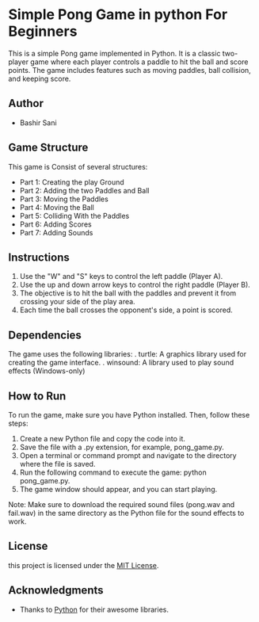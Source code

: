 # Simple Pong Game in python For Beginners

This is a simple Pong game implemented in Python. It is a classic two-player game where each player controls a paddle to hit the ball and score points. 
The game includes features such as moving paddles, ball collision, and keeping score.

## Author
- Bashir Sani

## Game Structure
This game is Consist of several structures:
- Part 1: Creating the play Ground
- Part 2: Adding the two Paddles and Ball
- Part 3: Moving the Paddles
- Part 4: Moving the Ball
- Part 5: Colliding With the Paddles
- Part 6: Adding Scores
- Part 7: Adding Sounds

## Instructions
1. Use the "W" and "S" keys to control the left paddle (Player A).
2. Use the up and down arrow keys to control the right paddle (Player B).
3. The objective is to hit the ball with the paddles and prevent it from crossing your side of the play area.
4. Each time the ball crosses the opponent's side, a point is scored.

## Dependencies
The game uses the following libraries:
. turtle: A graphics library used for creating the game interface.
. winsound: A library used to play sound effects (Windows-only)

## How to Run
To run the game, make sure you have Python installed. Then, follow these steps:
1. Create a new Python file and copy the code into it.
2. Save the file with a .py extension, for example, pong_game.py.
3. Open a terminal or command prompt and navigate to the directory where the file is saved.
4. Run the following command to execute the game: python pong_game.py.
5. The game window should appear, and you can start playing.

Note: Make sure to download the required sound files (pong.wav and fail.wav) in the same directory as the Python file for the sound effects to work.

## License
this project is licensed under the [MIT License](LICENSE).

## Acknowledgments
- Thanks to [Python]((https://docs.python.org/3/library/turtle.html)https://docs.python.org/3/library/turtle.html](https://www.python.org/)) for their awesome libraries.
